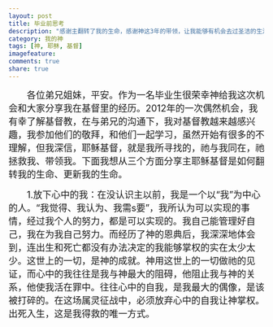 ```yaml
---
layout: post
title: 毕业前思考
description: "感谢主翻转了我的生命，感谢神这3年的带领，让我能够有机会去过圣洁的生活"
category: 我的神
tags: [神, 耶稣, 基督]
imagefeature:
comments: true
share: true
---
```

<font size=4> &emsp;&emsp;各位弟兄姐妹，平安。作为一名毕业生很荣幸神给我这次机会和大家分享我在基督里的经历。2012年的一次偶然机会，我有幸了解基督教，在与弟兄的沟通下，我对基督教越来越感兴趣，我参加他们的敬拜，和他们一起学习，虽然开始有很多的不理解，但我深信，耶稣基督，就是我所寻找的，祂与我同在，祂拯救我、带领我。下面我想从三个方面分享主耶稣基督是如何翻转我的生命、更新我的生命。

</font>

<!--more-->
<font size=4> &emsp;&emsp;1.放下心中的我：在没认识主以前，我是一个以“我”为中心的人。“我觉得、我认为、我需s要”，我所认为可以实现的事情，经过我个人的努力，都是可以实现的。我自己能管理好自己，我在为我自己努力。而经历了神的恩典后，我深深地体会到，连出生和死亡都没有办法决定的我能够掌权的实在太少太少。这世上的一切，是神的成就。神用这世上的一切做祂的见证，而心中的我往往是我与神最大的阻碍，他阻止我与神的关系，他使我活在罪中。往往心中的自我，是我最大的偶像，是该被打碎的。在这场属灵征战中，必须放弃心中的自我让神掌权。出死入生，这是我得救的唯一方式。
</font>
